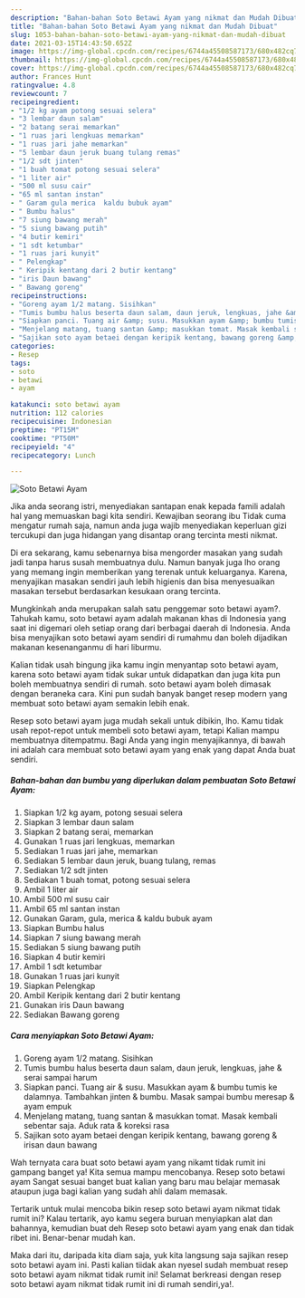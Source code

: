 ```yaml
---
description: "Bahan-bahan Soto Betawi Ayam yang nikmat dan Mudah Dibuat"
title: "Bahan-bahan Soto Betawi Ayam yang nikmat dan Mudah Dibuat"
slug: 1053-bahan-bahan-soto-betawi-ayam-yang-nikmat-dan-mudah-dibuat
date: 2021-03-15T14:43:50.652Z
image: https://img-global.cpcdn.com/recipes/6744a45508587173/680x482cq70/soto-betawi-ayam-foto-resep-utama.jpg
thumbnail: https://img-global.cpcdn.com/recipes/6744a45508587173/680x482cq70/soto-betawi-ayam-foto-resep-utama.jpg
cover: https://img-global.cpcdn.com/recipes/6744a45508587173/680x482cq70/soto-betawi-ayam-foto-resep-utama.jpg
author: Frances Hunt
ratingvalue: 4.8
reviewcount: 7
recipeingredient:
- "1/2 kg ayam potong sesuai selera"
- "3 lembar daun salam"
- "2 batang serai memarkan"
- "1 ruas jari lengkuas memarkan"
- "1 ruas jari jahe memarkan"
- "5 lembar daun jeruk buang tulang remas"
- "1/2 sdt jinten"
- "1 buah tomat potong sesuai selera"
- "1 liter air"
- "500 ml susu cair"
- "65 ml santan instan"
- " Garam gula merica  kaldu bubuk ayam"
- " Bumbu halus"
- "7 siung bawang merah"
- "5 siung bawang putih"
- "4 butir kemiri"
- "1 sdt ketumbar"
- "1 ruas jari kunyit"
- " Pelengkap"
- " Keripik kentang dari 2 butir kentang"
- "iris Daun bawang"
- " Bawang goreng"
recipeinstructions:
- "Goreng ayam 1/2 matang. Sisihkan"
- "Tumis bumbu halus beserta daun salam, daun jeruk, lengkuas, jahe &amp; serai sampai harum"
- "Siapkan panci. Tuang air &amp; susu. Masukkan ayam &amp; bumbu tumis ke dalamnya. Tambahkan jinten &amp; bumbu. Masak sampai bumbu meresap &amp; ayam empuk"
- "Menjelang matang, tuang santan &amp; masukkan tomat. Masak kembali sebentar saja. Aduk rata &amp; koreksi rasa"
- "Sajikan soto ayam betaei dengan keripik kentang, bawang goreng &amp; irisan daun bawang"
categories:
- Resep
tags:
- soto
- betawi
- ayam

katakunci: soto betawi ayam 
nutrition: 112 calories
recipecuisine: Indonesian
preptime: "PT15M"
cooktime: "PT50M"
recipeyield: "4"
recipecategory: Lunch

---
```



![Soto Betawi Ayam](https://img-global.cpcdn.com/recipes/6744a45508587173/680x482cq70/soto-betawi-ayam-foto-resep-utama.jpg)

Jika anda seorang istri, menyediakan santapan enak kepada famili adalah hal yang memuaskan bagi kita sendiri. Kewajiban seorang ibu Tidak cuma mengatur rumah saja, namun anda juga wajib menyediakan keperluan gizi tercukupi dan juga hidangan yang disantap orang tercinta mesti nikmat.

Di era  sekarang, kamu sebenarnya bisa mengorder masakan yang sudah jadi tanpa harus susah membuatnya dulu. Namun banyak juga lho orang yang memang ingin memberikan yang terenak untuk keluarganya. Karena, menyajikan masakan sendiri jauh lebih higienis dan bisa menyesuaikan masakan tersebut berdasarkan kesukaan orang tercinta. 



Mungkinkah anda merupakan salah satu penggemar soto betawi ayam?. Tahukah kamu, soto betawi ayam adalah makanan khas di Indonesia yang saat ini digemari oleh setiap orang dari berbagai daerah di Indonesia. Anda bisa menyajikan soto betawi ayam sendiri di rumahmu dan boleh dijadikan makanan kesenanganmu di hari liburmu.

Kalian tidak usah bingung jika kamu ingin menyantap soto betawi ayam, karena soto betawi ayam tidak sukar untuk didapatkan dan juga kita pun boleh membuatnya sendiri di rumah. soto betawi ayam boleh dimasak dengan beraneka cara. Kini pun sudah banyak banget resep modern yang membuat soto betawi ayam semakin lebih enak.

Resep soto betawi ayam juga mudah sekali untuk dibikin, lho. Kamu tidak usah repot-repot untuk membeli soto betawi ayam, tetapi Kalian mampu membuatnya ditempatmu. Bagi Anda yang ingin menyajikannya, di bawah ini adalah cara membuat soto betawi ayam yang enak yang dapat Anda buat sendiri.

<!--inarticleads1-->

##### Bahan-bahan dan bumbu yang diperlukan dalam pembuatan Soto Betawi Ayam:

1. Siapkan 1/2 kg ayam, potong sesuai selera
1. Siapkan 3 lembar daun salam
1. Siapkan 2 batang serai, memarkan
1. Gunakan 1 ruas jari lengkuas, memarkan
1. Sediakan 1 ruas jari jahe, memarkan
1. Sediakan 5 lembar daun jeruk, buang tulang, remas
1. Sediakan 1/2 sdt jinten
1. Sediakan 1 buah tomat, potong sesuai selera
1. Ambil 1 liter air
1. Ambil 500 ml susu cair
1. Ambil 65 ml santan instan
1. Gunakan  Garam, gula, merica &amp; kaldu bubuk ayam
1. Siapkan  Bumbu halus
1. Siapkan 7 siung bawang merah
1. Sediakan 5 siung bawang putih
1. Siapkan 4 butir kemiri
1. Ambil 1 sdt ketumbar
1. Gunakan 1 ruas jari kunyit
1. Siapkan  Pelengkap
1. Ambil  Keripik kentang dari 2 butir kentang
1. Gunakan iris Daun bawang
1. Sediakan  Bawang goreng




<!--inarticleads2-->

##### Cara menyiapkan Soto Betawi Ayam:

1. Goreng ayam 1/2 matang. Sisihkan
1. Tumis bumbu halus beserta daun salam, daun jeruk, lengkuas, jahe &amp; serai sampai harum
1. Siapkan panci. Tuang air &amp; susu. Masukkan ayam &amp; bumbu tumis ke dalamnya. Tambahkan jinten &amp; bumbu. Masak sampai bumbu meresap &amp; ayam empuk
1. Menjelang matang, tuang santan &amp; masukkan tomat. Masak kembali sebentar saja. Aduk rata &amp; koreksi rasa
1. Sajikan soto ayam betaei dengan keripik kentang, bawang goreng &amp; irisan daun bawang




Wah ternyata cara buat soto betawi ayam yang nikamt tidak rumit ini gampang banget ya! Kita semua mampu mencobanya. Resep soto betawi ayam Sangat sesuai banget buat kalian yang baru mau belajar memasak ataupun juga bagi kalian yang sudah ahli dalam memasak.

Tertarik untuk mulai mencoba bikin resep soto betawi ayam nikmat tidak rumit ini? Kalau tertarik, ayo kamu segera buruan menyiapkan alat dan bahannya, kemudian buat deh Resep soto betawi ayam yang enak dan tidak ribet ini. Benar-benar mudah kan. 

Maka dari itu, daripada kita diam saja, yuk kita langsung saja sajikan resep soto betawi ayam ini. Pasti kalian tiidak akan nyesel sudah membuat resep soto betawi ayam nikmat tidak rumit ini! Selamat berkreasi dengan resep soto betawi ayam nikmat tidak rumit ini di rumah sendiri,ya!.


